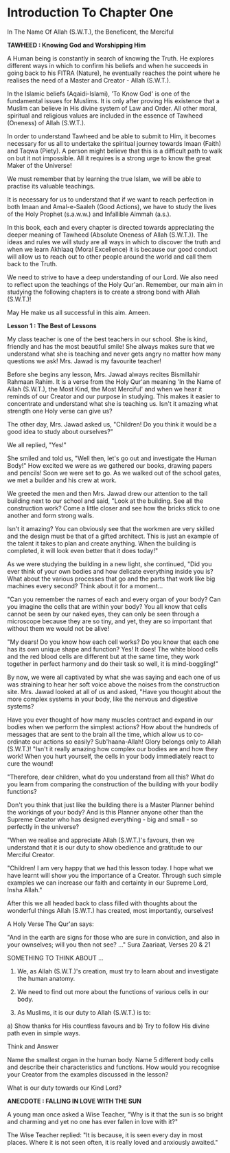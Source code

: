 Introduction To Chapter One
===========================

In The Name Of Allah (S.W.T.), the Beneficent, the Merciful

**TAWHEED : Knowing God and Worshipping Him**

A Human being is constantly in search of knowing the Truth. He explores
different ways in which to confirm his beliefs and when he succeeds in
going back to his FITRA (Nature), he eventually reaches the point where
he realises the need of a Master and Creator - Allah (S.W.T.).

In the Islamic beliefs (Aqaidi-Islami), 'To Know God' is one of the
fundamental issues for Muslims. It is only after proving His existence
that a Muslim can believe in His divine system of Law and Order. All
other moral, spiritual and religious values are included in the essence
of Tawheed (Oneness) of Allah (S.W.T.).

In order to understand Tawheed and be able to submit to Him, it becomes
necessary for us all to undertake the spiritual journey towards Imaan
(Faith) and Taqwa (Piety). A person might believe that this is a
difficult path to walk on but it not impossible. All it requires is a
strong urge to know the great Maker of the Universe!

We must remember that by learning the true Islam, we will be able to
practise its valuable teachings.

It is necessary for us to understand that if we want to reach
perfection in both Imaan and Amal-e-Saaleh (Good Actions), we have to
study the lives of the Holy Prophet (s.a.w.w.) and Infallible Aimmah
(a.s.).

In this book, each and every chapter is directed towards appreciating
the deeper meaning of Tawheed (Absolute Oneness of Allah (S.W.T.)). The
ideas and rules we will study are all ways in which to discover the
truth and when we learn Akhlaaq (Moral Excellence) it is because our
good conduct will allow us to reach out to other people around the world
and call them back to the Truth.

We need to strive to have a deep understanding of our Lord. We also
need to reflect upon the teachings of the Holy Qur'an. Remember, our
main aim in studying the following chapters is to create a strong bond
with Allah (S.W.T.)!

May He make us all successful in this aim. Ameen.


**Lesson 1 : The Best of Lessons**

My class teacher is one of the best teachers in our school. She is
kind, friendly and has the most beautiful smile! She always makes sure
that we understand what she is teaching and never gets angry no matter
how many questions we ask! Mrs. Jawad is my favourite teacher!

Before she begins any lesson, Mrs. Jawad always recites Bismillahir
Rahmaan Rahim. It is a verse from the Holy Qur'an meaning 'In the Name
of Allah (S.W.T.), the Most Kind, the Most Merciful' and when we hear it
reminds of our Creator and our purpose in studying. This makes it easier
to concentrate and understand what she is teaching us. Isn't it amazing
what strength one Holy verse can give us?

The other day, Mrs. Jawad asked us, "Children! Do you think it would be
a good idea to study about ourselves?"

We all replied, "Yes!"

She smiled and told us, "Well then, let's go out and investigate the
Human Body!" How excited we were as we gathered our books, drawing
papers and pencils! Soon we were set to go. As we walked out of the
school gates, we met a builder and his crew at work.

We greeted the men and then Mrs. Jawad drew our attention to the tall
building next to our school and said, "Look at the building. See all the
construction work? Come a little closer and see how the bricks stick to
one another and form strong walls.

Isn't it amazing? You can obviously see that the workmen are very
skilled and the design must be that of a gifted architect. This is just
an example of the talent it takes to plan and create anything. When the
building is completed, it will look even better that it does today!"

As we were studying the building in a new light, she continued, "Did
you ever think of your own bodies and how delicate everything inside you
is? What about the various processes that go and the parts that work
like big machines every second? Think about it for a moment…

"Can you remember the names of each and every organ of your body? Can
you imagine the cells that are within your body? You all know that cells
cannot be seen by our naked eyes, they can only be seen through a
microscope because they are so tiny, and yet, they are so important that
without them we would not be alive!

"My dears! Do you know how each cell works? Do you know that each one
has its own unique shape and function? Yes! It does! The white blood
cells and the red blood cells are different but at the same time, they
work together in perfect harmony and do their task so well, it is
mind-boggling!"

By now, we were all captivated by what she was saying and each one of
us was straining to hear her soft voice above the noises from the
construction site. Mrs. Jawad looked at all of us and asked, "Have you
thought about the more complex systems in your body, like the nervous
and digestive systems?

Have you ever thought of how many muscles contract and expand in our
bodies when we perform the simplest actions? How about the hundreds of
messages that are sent to the brain all the time, which allow us to co-
ordinate our actions so easily? Sub'haana-Allah! Glory belongs only to
Allah (S.W.T.)! "Isn't it really amazing how complex our bodies are and
how they work! When you hurt yourself, the cells in your body
immediately react to cure the wound!

"Therefore, dear children, what do you understand from all this? What
do you learn from comparing the construction of the building with your
bodily functions?

Don't you think that just like the building there is a Master Planner
behind the workings of your body? And is this Planner anyone other than
the Supreme Creator who has designed everything - big and small - so
perfectly in the universe?

"When we realise and appreciate Allah (S.W.T.)'s favours, then we
understand that it is our duty to show obedience and gratitude to our
Merciful Creator.

"Children! I am very happy that we had this lesson today. I hope what
we have learnt will show you the importance of a Creator. Through such
simple examples we can increase our faith and certainty in our Supreme
Lord, Insha Allah."

After this we all headed back to class filled with thoughts about the
wonderful things Allah (S.W.T.) has created, most importantly,
ourselves!

A Holy Verse
The Qur'an says:

"And in the earth are signs for those who are sure in conviction, and
also in your ownselves; will you then not see? …"
Sura Zaariaat, Verses 20 & 21

SOMETHING TO THINK ABOUT …

1. We, as Allah (S.W.T.)'s creation, must try to learn about and
investigate the human anatomy.

2. We need to find out more about the functions of various cells in our
body.

3. As Muslims, it is our duty to Allah (S.W.T.) is to:

a) Show thanks for His countless favours and
b) Try to follow His divine path even in simple ways.

Think and Answer

Name the smallest organ in the human body.
Name 5 different body cells and describe their characteristics and
functions.
How would you recognise your Creator from the examples discussed in the
lesson?

What is our duty towards our Kind Lord?

**ANECDOTE : FALLING IN LOVE WITH THE SUN**

A young man once asked a Wise Teacher, "Why is it that the sun is so
bright and charming and yet no one has ever fallen in love with it?"

The Wise Teacher replied: "It is because, it is seen every day in most
places. Where it is not seen often, it is really loved and anxiously
awaited."


